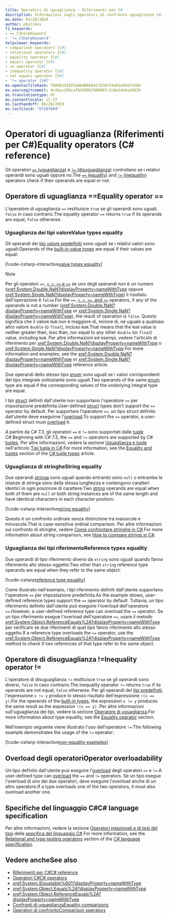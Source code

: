 ```yaml
---
title: Operatori di uguaglianza - Riferimenti per C#
description: Informazioni sugli operatori di confronto uguaglianze C#.
ms.date: 03/28/2019
author: pkulikov
f1_keywords:
- ==_CSharpKeyword
- '!=_CSharpKeyword'
helpviewer_keywords:
- comparison operators [C#]
- relational operators [C#]
- equality operator [C#]
- equals operator [C#]
- == operator [C#]
- inequality operator [C#]
- not equals operator [C#]
- '!= operator [C#]'
ms.openlocfilehash: f60d62d1823a8bd06b0417638719a81e95d7438b
ms.sourcegitcommit: 4c41ec195caf03d98b7900007c3c8e24eba20d34
ms.translationtype: HT
ms.contentlocale: it-IT
ms.lasthandoff: 06/20/2019
ms.locfileid: "67267694"
---
```

# <a name="equality-operators-c-reference"></a><span data-ttu-id="3ca6e-103">Operatori di uguaglianza (Riferimenti per C#)</span><span class="sxs-lookup"><span data-stu-id="3ca6e-103">Equality operators (C# reference)</span></span>

<span data-ttu-id="3ca6e-104">Gli operatori [`==` (uguaglianza)](#equality-operator-) e [`!=` (disuguaglianza)](#inequality-operator-) controllano se i relativi operandi sono uguali oppure no.</span><span class="sxs-lookup"><span data-stu-id="3ca6e-104">The [`==` (equality)](#equality-operator-) and [`!=` (inequality)](#inequality-operator-) operators check if their operands are equal or not.</span></span>

## <a name="equality-operator-"></a><span data-ttu-id="3ca6e-105">Operatore di uguaglianza ==</span><span class="sxs-lookup"><span data-stu-id="3ca6e-105">Equality operator ==</span></span>

<span data-ttu-id="3ca6e-106">L'operatore di uguaglianza `==` restituisce `true` se gli operandi sono uguali, `false` in caso contrario.</span><span class="sxs-lookup"><span data-stu-id="3ca6e-106">The equality operator `==` returns `true` if its operands are equal, `false` otherwise.</span></span>

### <a name="value-types-equality"></a><span data-ttu-id="3ca6e-107">Uguaglianza dei tipi valore</span><span class="sxs-lookup"><span data-stu-id="3ca6e-107">Value types equality</span></span>

<span data-ttu-id="3ca6e-108">Gli operandi dei [tipi valore predefiniti](../keywords/value-types-table.md) sono uguali se i relativi valori sono uguali:</span><span class="sxs-lookup"><span data-stu-id="3ca6e-108">Operands of the [built-in value types](../keywords/value-types-table.md) are equal if their values are equal:</span></span>

[!code-csharp-interactive[value types equality](~/samples/csharp/language-reference/operators/EqualityOperators.cs#ValueTypesEquality)]

> [!NOTE]
> <span data-ttu-id="3ca6e-109">Per gli operatori `==`, [`<`, `>`, `<=` e `>=`](comparison-operators.md) se uno degli operandi non è un numero (<xref:System.Double.NaN?displayProperty=nameWithType> oppure <xref:System.Single.NaN?displayProperty=nameWithType>) il risultato dell'operazione è `false`.</span><span class="sxs-lookup"><span data-stu-id="3ca6e-109">For the `==`, [`<`, `>`, `<=`, and `>=`](comparison-operators.md) operators, if any of the operands is not a number (<xref:System.Double.NaN?displayProperty=nameWithType> or <xref:System.Single.NaN?displayProperty=nameWithType>), the result of operation is `false`.</span></span> <span data-ttu-id="3ca6e-110">Questo significa che il valore `NaN` non è maggiore di, minore di, né uguale a qualsiasi altro valore `double` (o `float`), incluso `NaN`.</span><span class="sxs-lookup"><span data-stu-id="3ca6e-110">That means that the `NaN` value is neither greater than, less than, nor equal to any other `double` (or `float`) value, including `NaN`.</span></span> <span data-ttu-id="3ca6e-111">Per altre informazioni ed esempi, vedere l'articolo di riferimento per <xref:System.Double.NaN?displayProperty=nameWithType> o <xref:System.Single.NaN?displayProperty=nameWithType>.</span><span class="sxs-lookup"><span data-stu-id="3ca6e-111">For more information and examples, see the <xref:System.Double.NaN?displayProperty=nameWithType> or <xref:System.Single.NaN?displayProperty=nameWithType> reference article.</span></span>

<span data-ttu-id="3ca6e-112">Due operandi dello stesso tipo [enum](../keywords/enum.md) sono uguali se i valori corrispondenti del tipo integrale sottostante sono uguali.</span><span class="sxs-lookup"><span data-stu-id="3ca6e-112">Two operands of the same [enum](../keywords/enum.md) type are equal if the corresponding values of the underlying integral type are equal.</span></span>

<span data-ttu-id="3ca6e-113">I tipi [struct](../keywords/struct.md) definiti dall'utente non supportano l'operatore `==` per impostazione predefinita.</span><span class="sxs-lookup"><span data-stu-id="3ca6e-113">User-defined [struct](../keywords/struct.md) types don't support the `==` operator by default.</span></span> <span data-ttu-id="3ca6e-114">Per supportare l'operatore `==`, un tipo struct definito dall'utente deve eseguirne l'[overload](#operator-overloadability).</span><span class="sxs-lookup"><span data-stu-id="3ca6e-114">To support the `==` operator, a user-defined struct must [overload](#operator-overloadability) it.</span></span>

<span data-ttu-id="3ca6e-115">A partire da C# 7.3, gli operatori `==` e `!=` sono supportati dalle [tuple](../../tuples.md) C#.</span><span class="sxs-lookup"><span data-stu-id="3ca6e-115">Beginning with C# 7.3, the `==` and `!=` operators are supported by C# [tuples](../../tuples.md).</span></span> <span data-ttu-id="3ca6e-116">Per altre informazioni, vedere la sezione [Uguaglianza e tuple](../../tuples.md#equality-and-tuples) nell'articolo [Tipi tupla in C#](../../tuples.md).</span><span class="sxs-lookup"><span data-stu-id="3ca6e-116">For more information, see the [Equality and tuples](../../tuples.md#equality-and-tuples) section of the [C# tuple types](../../tuples.md) article.</span></span>

### <a name="string-equality"></a><span data-ttu-id="3ca6e-117">Uguaglianza di stringhe</span><span class="sxs-lookup"><span data-stu-id="3ca6e-117">String equality</span></span>

<span data-ttu-id="3ca6e-118">Due operandi [stringa](../keywords/string.md) sono uguali quando entrambi sono `null` o entrambe le istanze di stringa sono della stessa lunghezza e contengono caratteri identici in ogni posizione di carattere:</span><span class="sxs-lookup"><span data-stu-id="3ca6e-118">Two [string](../keywords/string.md) operands are equal when both of them are `null` or both string instances are of the same length and have identical characters in each character position:</span></span>

[!code-csharp-interactive[string equality](~/samples/csharp/language-reference/operators/EqualityOperators.cs#StringEquality)]

<span data-ttu-id="3ca6e-119">Questo è un confronto ordinale senza distinzione tra maiuscole e minuscole.</span><span class="sxs-lookup"><span data-stu-id="3ca6e-119">That is case-sensitive ordinal comparison.</span></span> <span data-ttu-id="3ca6e-120">Per altre informazioni sul confronto di stringhe, vedere [Come confrontare stringhe in C#](../../how-to/compare-strings.md).</span><span class="sxs-lookup"><span data-stu-id="3ca6e-120">For more information about string comparison, see [How to compare strings in C#](../../how-to/compare-strings.md).</span></span>

### <a name="reference-types-equality"></a><span data-ttu-id="3ca6e-121">Uguaglianza dei tipi riferimento</span><span class="sxs-lookup"><span data-stu-id="3ca6e-121">Reference types equality</span></span>

<span data-ttu-id="3ca6e-122">Due operandi di tipo riferimento diversi da `string` sono uguali quando fanno riferimento allo stesso oggetto:</span><span class="sxs-lookup"><span data-stu-id="3ca6e-122">Two other than `string` reference type operands are equal when they refer to the same object:</span></span>

[!code-csharp[reference type equality](~/samples/csharp/language-reference/operators/EqualityOperators.cs#ReferenceTypesEquality)]

<span data-ttu-id="3ca6e-123">Come illustrato nell'esempio, i tipi riferimento definiti dall'utente supportano l'operatore `==` per impostazione predefinita.</span><span class="sxs-lookup"><span data-stu-id="3ca6e-123">As the example shows, user-defined reference types support the `==` operator by default.</span></span> <span data-ttu-id="3ca6e-124">Tuttavia, un tipo riferimento definito dall'utente può eseguire l'overload dell'operatore `==`.</span><span class="sxs-lookup"><span data-stu-id="3ca6e-124">However, a user-defined reference type can overload the `==` operator.</span></span> <span data-ttu-id="3ca6e-125">Se un tipo riferimento esegue l'overload dell'operatore `==`, usare il metodo <xref:System.Object.ReferenceEquals%2A?displayProperty=nameWithType> per verificare se due riferimenti di quel tipo fanno riferimento allo stesso oggetto.</span><span class="sxs-lookup"><span data-stu-id="3ca6e-125">If a reference type overloads the `==` operator, use the <xref:System.Object.ReferenceEquals%2A?displayProperty=nameWithType> method to check if two references of that type refer to the same object.</span></span>

## <a name="inequality-operator-"></a><span data-ttu-id="3ca6e-126">Operatore di disuguaglianza !=</span><span class="sxs-lookup"><span data-stu-id="3ca6e-126">Inequality operator !=</span></span>

<span data-ttu-id="3ca6e-127">L'operatore di disuguaglianza `!=` restituisce `true` se gli operandi sono diversi, `false` in caso contrario.</span><span class="sxs-lookup"><span data-stu-id="3ca6e-127">The inequality operator `!=` returns `true` if its operands are not equal, `false` otherwise.</span></span> <span data-ttu-id="3ca6e-128">Per gli operandi dei [tipi predefiniti](../keywords/built-in-types-table.md), l'espressione `x != y` produce lo stesso risultato dell'espressione `!(x == y)`.</span><span class="sxs-lookup"><span data-stu-id="3ca6e-128">For the operands of the [built-in types](../keywords/built-in-types-table.md), the expression `x != y` produces the same result as the expression `!(x == y)`.</span></span> <span data-ttu-id="3ca6e-129">Per altre informazioni sull'uguaglianza dei tipi, vedere la sezione [Operatore di uguaglianza](#equality-operator-).</span><span class="sxs-lookup"><span data-stu-id="3ca6e-129">For more information about type equality, see the [Equality operator](#equality-operator-) section.</span></span>

<span data-ttu-id="3ca6e-130">Nell'esempio seguente viene illustrato l'uso dell'operatore `!=`:</span><span class="sxs-lookup"><span data-stu-id="3ca6e-130">The following example demonstrates the usage of the `!=` operator:</span></span>

[!code-csharp-interactive[non-equality examples](~/samples/csharp/language-reference/operators/EqualityOperators.cs#NonEquality)]

## <a name="operator-overloadability"></a><span data-ttu-id="3ca6e-131">Overload degli operatori</span><span class="sxs-lookup"><span data-stu-id="3ca6e-131">Operator overloadability</span></span>

<span data-ttu-id="3ca6e-132">Un tipo definito dall'utente può eseguire l'[overload](../keywords/operator.md) degli operatori `==` e `!=`.</span><span class="sxs-lookup"><span data-stu-id="3ca6e-132">A user-defined type can [overload](../keywords/operator.md) the `==` and `!=` operators.</span></span> <span data-ttu-id="3ca6e-133">Se un tipo esegue l'overload di uno dei due operatori, deve eseguire l'overload anche di un altro operatore.</span><span class="sxs-lookup"><span data-stu-id="3ca6e-133">If a type overloads one of the two operators, it must also overload another one.</span></span>

## <a name="c-language-specification"></a><span data-ttu-id="3ca6e-134">Specifiche del linguaggio C#</span><span class="sxs-lookup"><span data-stu-id="3ca6e-134">C# language specification</span></span>

<span data-ttu-id="3ca6e-135">Per altre informazioni, vedere la sezione [Operatori relazionali e di test del tipo](~/_csharplang/spec/expressions.md#relational-and-type-testing-operators) della [specifica del linguaggio C#](~/_csharplang/spec/introduction.md).</span><span class="sxs-lookup"><span data-stu-id="3ca6e-135">For more information, see the [Relational and type-testing operators](~/_csharplang/spec/expressions.md#relational-and-type-testing-operators) section of the [C# language specification](~/_csharplang/spec/introduction.md).</span></span>

## <a name="see-also"></a><span data-ttu-id="3ca6e-136">Vedere anche</span><span class="sxs-lookup"><span data-stu-id="3ca6e-136">See also</span></span>

- [<span data-ttu-id="3ca6e-137">Riferimenti per C#</span><span class="sxs-lookup"><span data-stu-id="3ca6e-137">C# reference</span></span>](../index.md)
- [<span data-ttu-id="3ca6e-138">Operatori C#</span><span class="sxs-lookup"><span data-stu-id="3ca6e-138">C# operators</span></span>](index.md)
- <xref:System.IEquatable%601?displayProperty=nameWithType>
- <xref:System.Object.Equals%2A?displayProperty=nameWithType>
- <xref:System.Object.ReferenceEquals%2A?displayProperty=nameWithType>
- [<span data-ttu-id="3ca6e-139">Confronti di uguaglianza</span><span class="sxs-lookup"><span data-stu-id="3ca6e-139">Equality comparisons</span></span>](../../programming-guide/statements-expressions-operators/equality-comparisons.md)
- [<span data-ttu-id="3ca6e-140">Operatori di confronto</span><span class="sxs-lookup"><span data-stu-id="3ca6e-140">Comparison operators</span></span>](comparison-operators.md)
